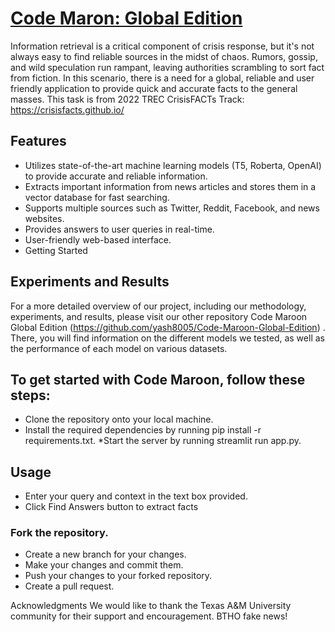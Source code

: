 # [Code Maron: Global Edition](https://yash8005.github.io/code-maroon-report/)

Information retrieval is a critical component of crisis response, but it's not always easy to find reliable sources in the midst of chaos. Rumors, gossip, and wild speculation run rampant, leaving authorities scrambling to sort fact from fiction. In this scenario, there is a need for a global, reliable and user friendly application to provide quick and accurate facts to the general masses. This task is from 2022 TREC CrisisFACTs Track: https://crisisfacts.github.io/

## Features
* Utilizes state-of-the-art machine learning models (T5, Roberta, OpenAI) to provide accurate and reliable information.
* Extracts important information from news articles and stores them in a vector database for fast searching.
* Supports multiple sources such as Twitter, Reddit, Facebook, and news websites.
* Provides answers to user queries in real-time.
* User-friendly web-based interface.
* Getting Started

## Experiments and Results

For a more detailed overview of our project, including our methodology, experiments, and results, please visit our other repository Code Maroon Global Edition (https://github.com/yash8005/Code-Maroon-Global-Edition) . There, you will find information on the different models we tested, as well as the performance of each model on various datasets.



## To get started with Code Maroon, follow these steps:

* Clone the repository onto your local machine.
* Install the required dependencies by running pip install -r requirements.txt.
*Start the server by running streamlit run app.py.

## Usage

* Enter your query and context in the text box provided.
* Click Find Answers button to extract facts


### Fork the repository.
* Create a new branch for your changes.
* Make your changes and commit them.
* Push your changes to your forked repository.
* Create a pull request.

Acknowledgments
We would like to thank the Texas A&M University community for their support and encouragement. BTHO fake news!
